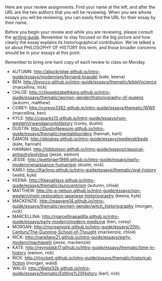 Here are your review assignments. Find your name at the left, and after the URL are the two authors that you will be reviewing. When you see whose essays you will be reviewing, you can easily find the URL for their essay by their name.

Before you begin your review and while you are reviewing, please consult the [writing guide](https://unm-historiography.github.io/intro-guide/writing-guide). Remember to stay focused on the big picture and how clearly the essay explains its historiographical contribution. We've talked a lot about PHILOSOPHY OF HISTORY this term, and those broader concerns should be in your essays at this point.

Remember to bring one hard copy of each review to class on Monday.

- AUTUMN: http://abuckridge.github.io/intro-guide/essays/modernism/fernand-braudel (kate, keena)
- BEN:  http://byocco.github.io/intro-guide/essays/thematic/bibleVscience (marcellina, nick)
- CHLOË:  http://chloeelizabethking.github.io/intro-guide/essays/thematic/women-gender/historiography-of-queens (autumn, matthew)
- COREY:  http://coreyp3382.github.io/intro-guide/essays/thematic/WWII (marcellina, ben)
- KYLE:  http://csparks13.github.io/intro-guide/essays/non-western/rwandaanuntoldstory (corey, dustin)
- DUSTIN:  http://DustinNewsom.github.io/intro-guide/essays/thematic/mentaldisorders (hannah, karli)
- EAMON:  http://ebisbee.github.io/intro-guide/essays/medieval/bede (kate, hannah)
- HANNAH:  http://hibbotson.github.io/intro-guide/essays/classical-antiquity/polybius (jesse, eamon)
- JESSE:  http://jpettinger1999.github.io/intro-guide/essays/early-modern/renaissance-humanism (dustin, nick)
- KARLI:  http://Karlimo.github.io/intro-guide/essays/thematic/oral-history (walid, kyle)
- KEENA:  http://KeenaHays.github.io/intro-guide/essays/thematic/eurocentrism (autumn, chloë)
- MATTHEW:  http://m-a-nelson.github.io/intro-guide/essays/non-western/meiji-restoration-japanese-historiography (keena, kyle)
- MACKENZIE:  http://maevere14.github.io/intro-guide/essays/thematic/women-gender/witch_historiography (morgan, nick)
- MARCELLINA:  http://marcellinapadilla.github.io/intro-guide/essays/early-modern/modern-medicine (ben, corey)
- MORGAN:  http://morganyork.github.io/intro-guide/essays/20th-Century/The-Dunning-School-of-Thought (mackenzie, chloë)
- NICK:  http://narellano21.github.io/intro-guide/essays/early-modern/machiavelli (jesse, mackenzie)
- KATE:  http://reynoldsk17.github.io/intro-guide/essays/thematic/time-in-history (eamon, rick)
- RICK:  http://rlrockett.github.io/intro-guide/essays/thematic/historical-fiction (morgan, walid)
- WALID:  http://Walid32k.github.io/intro-guide/essays/thematic/Editing%20History (karli, rick)
